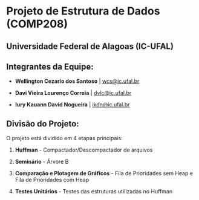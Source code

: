 # Projeto de Estrutura de Dados (COMP208) 
## Universidade Federal de Alagoas (IC-UFAL)

## Integrantes da Equipe:

- **Wellington Cezario dos Santoso** | wcs@ic.ufal.br

- **Davi Vieira Lourenço Correia**   |  dvlc@ic.ufal.br

- **Iury Kauann David Nogueira**     | ikdn@ic.ufal.br

## Divisão do Projeto:

O projeto está dividido em 4 etapas principais:

1. **Huffman** - Compactador/Descompactador de arquivos

2. **Seminário** - Árvore B

4. **Comparação e Plotagem de Gráficos** - Fila de Prioridades sem Heap e Fila de Prioridades com Heap

5. **Testes Unitários** - Testes das estruturas utilizadas no Huffman
   


